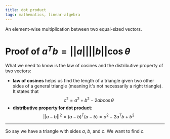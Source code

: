 ```yaml
---
title: dot product
tags: mathematics, linear-algebra
---
```


An element-wise multiplication between two equal-sized vectors.

# Proof of $a^Tb=||a|| ||b|| \cos{\theta}$
What we need to know is the law of cosines and the distributive property of two vectors:

- **law of cosines** helps us find the length of a triangle given two other sides of a general triangle (meaning it's not necessarily a right triangle). It states that $$c^2 = a^2 + b^2 - 2ab\cos{\theta}$$
- **distributive property for dot product**: $$||a-b||^2 = (a-b)^T(a-b) = a^2 - 2a^Tb + b^2$$

---

So say we have a triangle with sides $a$, $b$, and $c$. We want to find $c$.

